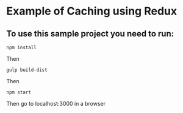 # Example of Caching using Redux

## To use this sample project you need to run:

`npm install`

Then 

`gulp build-dist`

Then

`npm start`

Then go to localhost:3000 in a browser
